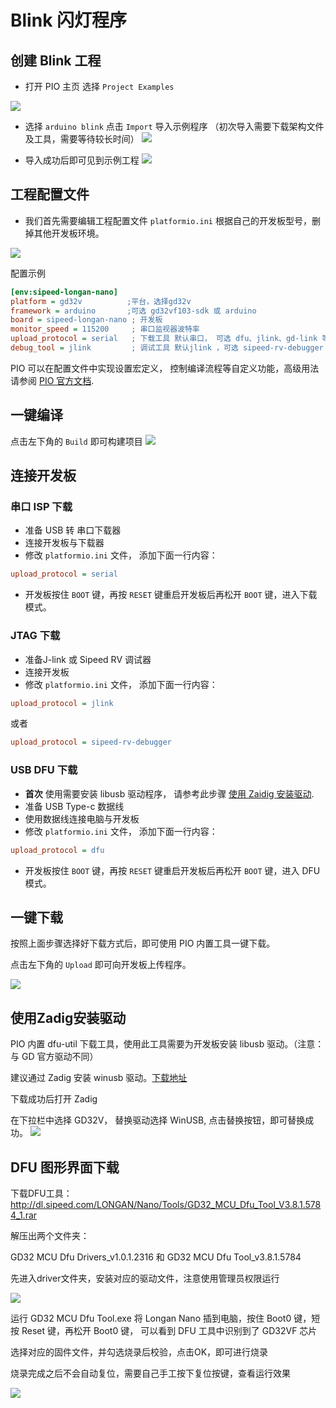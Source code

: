 Blink 闪灯程序
=====

## 创建 Blink 工程

* 打开 PIO 主页 选择 `Project Examples`

![](http://blog.sipeed.com/wp-content/uploads/2019/04/d977e844490e6ccc4625f701883a29f5.png)

* 选择 `arduino blink` 点击 `Import` 导入示例程序 （初次导入需要下载架构文件及工具，需要等待较长时间）
![](http://blog.sipeed.com/wp-content/uploads/2019/04/82943a6b74077e6210e2d9421cb5438f.png)

* 导入成功后即可见到示例工程
![](http://blog.sipeed.com/wp-content/uploads/2019/04/1262373ca7b0b483e30dac1124adaabf.png)

## 工程配置文件


* 我们首先需要编辑工程配置文件 `platformio.ini` 根据自己的开发板型号，删掉其他开发板环境。

![](assets/../../../assets/pio_ini_cfg.png)

配置示例
```ini
[env:sipeed-longan-nano]
platform = gd32v          ;平台，选择gd32v
framework = arduino       ;可选 gd32vf103-sdk 或 arduino
board = sipeed-longan-nano ; 开发板
monitor_speed = 115200     ; 串口监视器波特率
upload_protocol = serial   ; 下载工具 默认串口， 可选 dfu、jlink、gd-link 等
debug_tool = jlink         ; 调试工具 默认jlink ，可选 sipeed-rv-debugger 等
```
PIO 可以在配置文件中实现设置宏定义， 控制编译流程等自定义功能，高级用法请参阅 [PIO 官方文档](https://docs.platformio.org/en/latest/projectconf.html).

## 一键编译

点击左下角的 `Build` 即可构建项目
![](/../../assets/pio_complie.png)

## 连接开发板
### 串口 ISP 下载
* 准备 USB 转 串口下载器
* 连接开发板与下载器
* 修改 `platformio.ini` 文件， 添加下面一行内容：
```ini
upload_protocol = serial
```
* 开发板按住 `BOOT` 键，再按 `RESET` 键重启开发板后再松开 `BOOT` 键，进入下载模式。

### JTAG 下载
* 准备J-link 或 Sipeed RV 调试器
* 连接开发板
* 修改 `platformio.ini` 文件， 添加下面一行内容：
```ini
upload_protocol = jlink
```
或者
```ini
upload_protocol = sipeed-rv-debugger
```

### USB DFU 下载
* **首次** 使用需要安装 libusb 驱动程序， 请参考此步骤 [使用 Zaidig 安装驱动](#%e4%bd%bf%e7%94%a8zadig%e5%ae%89%e8%a3%85%e9%a9%b1%e5%8a%a8).
* 准备 USB Type-c 数据线
* 使用数据线连接电脑与开发板
* 修改 `platformio.ini` 文件， 添加下面一行内容：
```ini
upload_protocol = dfu
```
* 开发板按住 `BOOT` 键，再按 `RESET` 键重启开发板后再松开 `BOOT` 键，进入 DFU 模式。
  

## 一键下载

按照上面步骤选择好下载方式后，即可使用 PIO 内置工具一键下载。

点击左下角的 `Upload` 即可向开发板上传程序。

![](../../assets/pio_upload.png)

## 使用Zadig安装驱动
PIO 内置 dfu-util 下载工具，使用此工具需要为开发板安装 libusb 驱动。（注意： 与 GD 官方驱动不同） 

建议通过 Zadig 安装 winusb 驱动。[下载地址](https://github.com/pbatard/libwdi/releases/download/b721/zadig-2.4.exe)

下载成功后打开 Zadig

在下拉栏中选择 GD32V， 替换驱动选择 WinUSB, 点击替换按钮，即可替换成功。
![](../../assets/dfu_zadig.png)
## DFU 图形界面下载

下载DFU工具：http://dl.sipeed.com/LONGAN/Nano/Tools/GD32_MCU_Dfu_Tool_V3.8.1.5784_1.rar

解压出两个文件夹：

GD32 MCU Dfu Drivers_v1.0.1.2316  和 GD32 MCU Dfu Tool_v3.8.1.5784

先进入driver文件夹，安装对应的驱动文件，注意使用管理员权限运行

![](../../assets/examples/how_to_install_dfu.png)

运行 GD32 MCU Dfu Tool.exe 
将 Longan Nano 插到电脑，按住 Boot0 键，短按 Reset 键，再松开 Boot0 键，
可以看到 DFU 工具中识别到了 GD32VF 芯片

选择对应的固件文件，并勾选烧录后校验，点击OK，即可进行烧录

烧录完成之后不会自动复位，需要自己手工按下复位按键，查看运行效果

![](../../assets/examples/how_to_use_dfu.png)